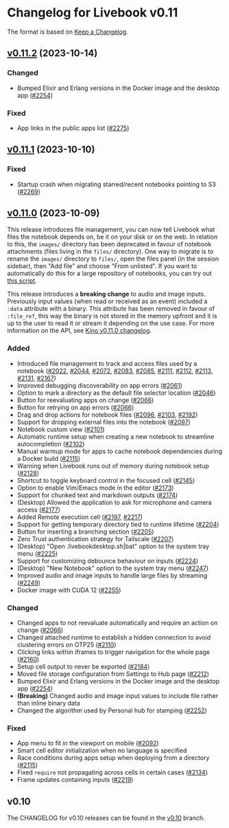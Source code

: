 # Changelog for Livebook v0.11

The format is based on [Keep a Changelog](https://keepachangelog.com/en/1.0.0/).

## [v0.11.2](https://github.com/livebook-dev/livebook/tree/v0.11.2) (2023-10-14)

### Changed

* Bumped Elixir and Erlang versions in the Docker image and the desktop app ([#2254](https://github.com/livebook-dev/livebook/pull/2254))

### Fixed

* App links in the public apps list ([#2275](https://github.com/livebook-dev/livebook/pull/2275))

## [v0.11.1](https://github.com/livebook-dev/livebook/tree/v0.11.1) (2023-10-10)

### Fixed

* Startup crash when migrating starred/recent notebooks pointing to S3 ([#2269](https://github.com/livebook-dev/livebook/pull/2269))

## [v0.11.0](https://github.com/livebook-dev/livebook/tree/v0.11.0) (2023-10-09)

This release introduces file management, you can now tell Livebook what files the notebook depends on, be it on your disk or on the web. In relation to this, the `images/` directory has been deprecated in favour of notebook attachments (files living in the `files/` directory). One way to migrate is to rename the `images/` directory to `files/`, open the files panel (in the session sidebar), then "Add file" and choose "From unlisted". If you want to automatically do this for a large repository of notebooks, you can try out [this script](https://gist.github.com/jonatanklosko/20e28aa772a888a25a829337a4b805e1).

This release introduces a **breaking change** to audio and image inputs. Previously input values (when read or received as an event) included a `:data` attribute with a binary. This attribute has been removed in favour of `:file_ref`, this way the binary is not stored in the memory upfront and it is up to the user to read it or stream it depending on the use case. For more information on the API, see [Kino v0.11.0 changelog](https://github.com/livebook-dev/kino/blob/main/CHANGELOG.md#user-content-v0110-2023-10-06).

### Added

* Introduced file management to track and access files used by a notebook ([#2022](https://github.com/livebook-dev/livebook/pull/2022), [#2044](https://github.com/livebook-dev/livebook/pull/2044), [#2072](https://github.com/livebook-dev/livebook/pull/2072), [#2083](https://github.com/livebook-dev/livebook/pull/2083), [#2085](https://github.com/livebook-dev/livebook/pull/2085), [#2111](https://github.com/livebook-dev/livebook/pull/2111), [#2112](https://github.com/livebook-dev/livebook/pull/2112), [#2113](https://github.com/livebook-dev/livebook/pull/2113), [#2131](https://github.com/livebook-dev/livebook/pull/2131), [#2167](https://github.com/livebook-dev/livebook/pull/2167))
* Improved debugging discoverability on app errors ([#2061](https://github.com/livebook-dev/livebook/pull/2061))
* Option to mark a directory as the default file selector location ([#2046](https://github.com/livebook-dev/livebook/pull/2046))
* Button for reevaluating apps on change ([#2066](https://github.com/livebook-dev/livebook/pull/2066))
* Button for retrying on app errors ([#2066](https://github.com/livebook-dev/livebook/pull/2066))
* Drag and drop actions for notebook files ([#2096](https://github.com/livebook-dev/livebook/pull/2096), [#2103](https://github.com/livebook-dev/livebook/pull/2103), [#2192](https://github.com/livebook-dev/livebook/pull/2192))
* Support for dropping external files into the notebook ([#2097](https://github.com/livebook-dev/livebook/pull/2097))
* Notebook custom view ([#2101](https://github.com/livebook-dev/livebook/pull/2101))
* Automatic runtime setup when creating a new notebook to streamline autocompletion ([#2102](https://github.com/livebook-dev/livebook/pull/2102))
* Manual warmup mode for apps to cache notebook dependencies during a Docker build ([#2115](https://github.com/livebook-dev/livebook/pull/2115))
* Warning when Livebook runs out of memory during notebook setup ([#2128](https://github.com/livebook-dev/livebook/pull/2128))
* Shortcut to toggle keyboard control in the focused cell ([#2145](https://github.com/livebook-dev/livebook/pull/2145))
* Option to enable Vim/Emacs mode in the editor ([#2173](https://github.com/livebook-dev/livebook/pull/2173))
* Support for chunked text and markdown outputs ([#2174](https://github.com/livebook-dev/livebook/pull/2174))
* (Desktop) Allowed the application to ask for microphone and camera access ([#2177](https://github.com/livebook-dev/livebook/pull/2177))
* Added Remote execution cell ([#2197](https://github.com/livebook-dev/livebook/pull/2197), [#2217](https://github.com/livebook-dev/livebook/pull/2217))
* Support for getting temporary directory tied to runtime lifetime ([#2204](https://github.com/livebook-dev/livebook/pull/2204))
* Button for inserting a branching section ([#2205](https://github.com/livebook-dev/livebook/pull/2205))
* Zero Trust authentication strategy for Tailscale ([#2207](https://github.com/livebook-dev/livebook/pull/2207))
* (Desktop) "Open .livebookdesktop.sh|bat" option to the system tray menu ([#2225](https://github.com/livebook-dev/livebook/pull/2225))
* Support for customizing debounce behaviour on inputs ([#2224](https://github.com/livebook-dev/livebook/pull/2224))
* (Desktop) "New Notebook" option to the system tray menu ([#2247](https://github.com/livebook-dev/livebook/pull/2247))
* Improved audio and image inputs to handle large files by streaming ([#2249](https://github.com/livebook-dev/livebook/pull/2249))
* Docker image with CUDA 12 ([#2255](https://github.com/livebook-dev/livebook/pull/2255))

### Changed

* Changed apps to not reevaluate automatically and require an action on change ([#2066](https://github.com/livebook-dev/livebook/pull/2066))
* Changed attached runtime to establish a hidden connection to avoid clustering errors on OTP25 ([#2110](https://github.com/livebook-dev/livebook/pull/2110))
* Clicking links within iframes to trigger navigation for the whole page ([#2160](https://github.com/livebook-dev/livebook/pull/2160))
* Setup cell output to never be exported ([#2184](https://github.com/livebook-dev/livebook/pull/2184))
* Moved file storage configuration from Settings to Hub page ([#2212](https://github.com/livebook-dev/livebook/pull/2212))
* Bumped Elixir and Erlang versions in the Docker image and the desktop app ([#2254](https://github.com/livebook-dev/livebook/pull/2254))
* **(Breaking)** Changed audio and image input values to include file rather than inline binary data
* Changed the algorithm used by Personal hub for stamping ([#2252](https://github.com/livebook-dev/livebook/pull/2252))

### Fixed

* App menu to fit in the viewport on mobile ([#2092](https://github.com/livebook-dev/livebook/pull/2092))
* Smart cell editor initialization when no language is specified
* Race conditions during apps setup when deploying from a directory ([#2115](https://github.com/livebook-dev/livebook/pull/2115))
* Fixed `require` not propagating across cells in certain cases ([#2134](https://github.com/livebook-dev/livebook/pull/2134))
* Frame updates containing inputs ([#2219](https://github.com/livebook-dev/livebook/pull/2219))

## v0.10

The CHANGELOG for v0.10 releases can be found in the [v0.10](https://github.com/livebook-dev/livebook/tree/v0.10/CHANGELOG.md) branch.
